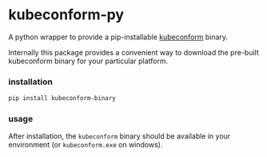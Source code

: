 # kubeconform-py

A python wrapper to provide a pip-installable [kubeconform](https://github.com/yannh/kubeconform) binary.

Internally this package provides a convenient way to download the pre-built
kubeconform binary for your particular platform.

### installation

```bash
pip install kubeconform-binary
```

### usage

After installation, the `kubeconform` binary should be available in your
environment (or `kubeconform.exe` on windows).
